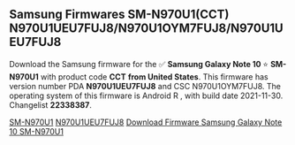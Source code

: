 <h2>Samsung Firmwares SM-N970U1(CCT) N970U1UEU7FUJ8/N970U1OYM7FUJ8/N970U1UEU7FUJ8</h2>
Download the Samsung firmware for the ✅ <strong>Samsung Galaxy Note 10 </strong> ⭐ <strong>SM-N970U1</strong> with product code <strong>CCT</strong> <strong> from United States</strong>. This firmware has version number PDA <strong>N970U1UEU7FUJ8</strong> and CSC N970U1OYM7FUJ8. The operating system of this firmware is Android R , with build date 2021-11-30. Changelist <strong>22338387</strong>.


[SM-N970U1](https://samfirm.shop/samsung/model/SM-N970U1)
[N970U1UEU7FUJ8](https://samfirm.shop/samsung/pda/N970U1UEU7FUJ8)
[Download Firmware Samsung Galaxy Note 10 SM-N970U1](https://samfirm.shop/samsung/firmware/478841)
